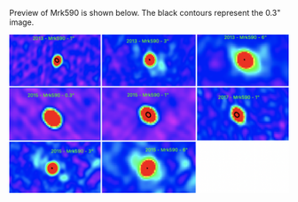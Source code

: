 Preview of Mrk590 is shown below. The black contours represent the 0.3" image. 

![Mrk590](Mrk590.png "Mrk590")

